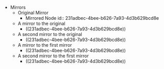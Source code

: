 - Mirrors
  - Original Mirror
    - Mirrored Node
      id:: 231adbec-4bee-b626-7a93-4d3b629bcd8e
  - A mirror to the original
    - ((231adbec-4bee-b626-7a93-4d3b629bcd8e))
  - A second mirror to the original
    - ((231adbec-4bee-b626-7a93-4d3b629bcd8e))
  - A mirror to the first mirror
    - ((231adbec-4bee-b626-7a93-4d3b629bcd8e))
  - A second mirror to the first mirror
    - ((231adbec-4bee-b626-7a93-4d3b629bcd8e))
